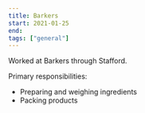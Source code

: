 ```yaml
---
title: Barkers
start: 2021-01-25
end: 
tags: ["general"]
---
```

Worked at Barkers through Stafford.

Primary responsibilities:

- Preparing and weighing ingredients
- Packing products
